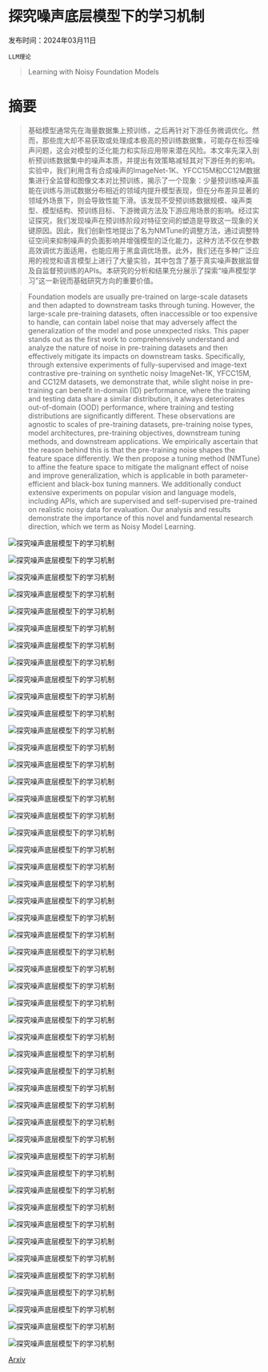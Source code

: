 # 探究噪声底层模型下的学习机制

发布时间：2024年03月11日

`LLM理论`

> Learning with Noisy Foundation Models

# 摘要

> 基础模型通常先在海量数据集上预训练，之后再针对下游任务微调优化。然而，那些庞大却不易获取或处理成本极高的预训练数据集，可能存在标签噪声问题，这会对模型的泛化能力和实际应用带来潜在风险。本文率先深入剖析预训练数据集中的噪声本质，并提出有效策略减轻其对下游任务的影响。实验中，我们利用含有合成噪声的ImageNet-1K、YFCC15M和CC12M数据集进行全监督和图像文本对比预训练，揭示了一个现象：少量预训练噪声虽能在训练与测试数据分布相近的领域内提升模型表现，但在分布差异显著的领域外场景下，则会导致性能下滑。该发现不受预训练数据规模、噪声类型、模型结构、预训练目标、下游微调方法及下游应用场景的影响。经过实证探究，我们发现噪声在预训练阶段对特征空间的塑造是导致这一现象的关键原因。因此，我们创新性地提出了名为NMTune的调整方法，通过调整特征空间来抑制噪声的负面影响并增强模型的泛化能力，这种方法不仅在参数高效调优方面适用，也能应用于黑盒调优场景。此外，我们还在多种广泛应用的视觉和语言模型上进行了大量实验，其中包含了基于真实噪声数据监督及自监督预训练的APIs。本研究的分析和结果充分展示了探索“噪声模型学习”这一新锐而基础研究方向的重要价值。

> Foundation models are usually pre-trained on large-scale datasets and then adapted to downstream tasks through tuning. However, the large-scale pre-training datasets, often inaccessible or too expensive to handle, can contain label noise that may adversely affect the generalization of the model and pose unexpected risks. This paper stands out as the first work to comprehensively understand and analyze the nature of noise in pre-training datasets and then effectively mitigate its impacts on downstream tasks. Specifically, through extensive experiments of fully-supervised and image-text contrastive pre-training on synthetic noisy ImageNet-1K, YFCC15M, and CC12M datasets, we demonstrate that, while slight noise in pre-training can benefit in-domain (ID) performance, where the training and testing data share a similar distribution, it always deteriorates out-of-domain (OOD) performance, where training and testing distributions are significantly different. These observations are agnostic to scales of pre-training datasets, pre-training noise types, model architectures, pre-training objectives, downstream tuning methods, and downstream applications. We empirically ascertain that the reason behind this is that the pre-training noise shapes the feature space differently. We then propose a tuning method (NMTune) to affine the feature space to mitigate the malignant effect of noise and improve generalization, which is applicable in both parameter-efficient and black-box tuning manners. We additionally conduct extensive experiments on popular vision and language models, including APIs, which are supervised and self-supervised pre-trained on realistic noisy data for evaluation. Our analysis and results demonstrate the importance of this novel and fundamental research direction, which we term as Noisy Model Learning.

![探究噪声底层模型下的学习机制](../../../paper_images/2403.06869/x1.png)

![探究噪声底层模型下的学习机制](../../../paper_images/2403.06869/x2.png)

![探究噪声底层模型下的学习机制](../../../paper_images/2403.06869/x3.png)

![探究噪声底层模型下的学习机制](../../../paper_images/2403.06869/x4.png)

![探究噪声底层模型下的学习机制](../../../paper_images/2403.06869/x5.png)

![探究噪声底层模型下的学习机制](../../../paper_images/2403.06869/x6.png)

![探究噪声底层模型下的学习机制](../../../paper_images/2403.06869/x7.png)

![探究噪声底层模型下的学习机制](../../../paper_images/2403.06869/x8.png)

![探究噪声底层模型下的学习机制](../../../paper_images/2403.06869/x9.png)

![探究噪声底层模型下的学习机制](../../../paper_images/2403.06869/x10.png)

![探究噪声底层模型下的学习机制](../../../paper_images/2403.06869/x11.png)

![探究噪声底层模型下的学习机制](../../../paper_images/2403.06869/x12.png)

![探究噪声底层模型下的学习机制](../../../paper_images/2403.06869/x13.png)

![探究噪声底层模型下的学习机制](../../../paper_images/2403.06869/x14.png)

![探究噪声底层模型下的学习机制](../../../paper_images/2403.06869/x15.png)

![探究噪声底层模型下的学习机制](../../../paper_images/2403.06869/x16.png)

![探究噪声底层模型下的学习机制](../../../paper_images/2403.06869/x17.png)

![探究噪声底层模型下的学习机制](../../../paper_images/2403.06869/x18.png)

![探究噪声底层模型下的学习机制](../../../paper_images/2403.06869/x19.png)

![探究噪声底层模型下的学习机制](../../../paper_images/2403.06869/x20.png)

![探究噪声底层模型下的学习机制](../../../paper_images/2403.06869/x21.png)

![探究噪声底层模型下的学习机制](../../../paper_images/2403.06869/x22.png)

![探究噪声底层模型下的学习机制](../../../paper_images/2403.06869/x23.png)

![探究噪声底层模型下的学习机制](../../../paper_images/2403.06869/x24.png)

![探究噪声底层模型下的学习机制](../../../paper_images/2403.06869/x25.png)

![探究噪声底层模型下的学习机制](../../../paper_images/2403.06869/x26.png)

![探究噪声底层模型下的学习机制](../../../paper_images/2403.06869/x27.png)

![探究噪声底层模型下的学习机制](../../../paper_images/2403.06869/x28.png)

![探究噪声底层模型下的学习机制](../../../paper_images/2403.06869/x29.png)

![探究噪声底层模型下的学习机制](../../../paper_images/2403.06869/x30.png)

![探究噪声底层模型下的学习机制](../../../paper_images/2403.06869/x31.png)

![探究噪声底层模型下的学习机制](../../../paper_images/2403.06869/x32.png)

![探究噪声底层模型下的学习机制](../../../paper_images/2403.06869/x33.png)

![探究噪声底层模型下的学习机制](../../../paper_images/2403.06869/x34.png)

![探究噪声底层模型下的学习机制](../../../paper_images/2403.06869/x35.png)

![探究噪声底层模型下的学习机制](../../../paper_images/2403.06869/x36.png)

![探究噪声底层模型下的学习机制](../../../paper_images/2403.06869/x37.png)

![探究噪声底层模型下的学习机制](../../../paper_images/2403.06869/x38.png)

![探究噪声底层模型下的学习机制](../../../paper_images/2403.06869/x39.png)

![探究噪声底层模型下的学习机制](../../../paper_images/2403.06869/x40.png)

![探究噪声底层模型下的学习机制](../../../paper_images/2403.06869/x41.png)

![探究噪声底层模型下的学习机制](../../../paper_images/2403.06869/x42.png)

![探究噪声底层模型下的学习机制](../../../paper_images/2403.06869/x43.png)

![探究噪声底层模型下的学习机制](../../../paper_images/2403.06869/x44.png)

![探究噪声底层模型下的学习机制](../../../paper_images/2403.06869/x45.png)

![探究噪声底层模型下的学习机制](../../../paper_images/2403.06869/x46.png)

![探究噪声底层模型下的学习机制](../../../paper_images/2403.06869/x47.png)

![探究噪声底层模型下的学习机制](../../../paper_images/2403.06869/x48.png)

[Arxiv](https://arxiv.org/abs/2403.06869)